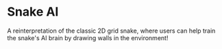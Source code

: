 # Snake AI
A reinterpretation of the classic 2D grid snake, where users can help train the snake's AI brain by drawing walls in the environment!
